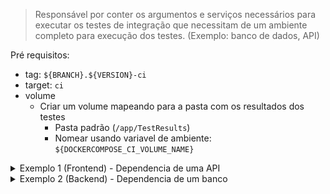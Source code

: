 > Responsável por conter os argumentos e serviços necessários para executar os testes de integração que necessitam de um ambiente completo para execução dos testes. (Exemplo: banco de dados, API)

Pré requisitos:
- tag: `${BRANCH}.${VERSION}-ci`
- target: `ci`
- volume
    - Criar um volume mapeando para a pasta com os resultados dos testes
        - Pasta padrão (`/app/TestResults`)
        - Nomear usando variavel de ambiente: `${DOCKERCOMPOSE_CI_VOLUME_NAME}`



<details>
  <summary>Exemplo 1 (Frontend) - Dependencia de uma API</summary>

```yml
version: '3.5'

services:
  sistema-tjmt-jus-br:
    image: ${DOCKER_REGISTRY}sistema.tjmt.jus.br:${BRANCH:-develop}.${VERSION:-local}-ci
    container_name: sistema-${BRANCH:-develop}-ci.tjmt.jus.br
    build:
      target: ci
    environment:
      RUN_TEST: ${RUN_TEST:-true}
      RUN_PROJECT: ${RUN_PROJECT:-false}
      RUN_SONARQUBE: ${RUN_SONARQUBE:-true}
      SONARQUBE_URL: ${SONARQUBE_URL:-http://172.17.0.1:9000}
      SONARQUBE_LOGIN: ${SONARQUBE_LOGIN}
      SONARQUBE_PROJECT: sistema.tjmt.jus.br
      SONARQUBE_PROJECT_VERSION: ${VERSION:-local}
    # depends_on:
    #   - sistema-api-tjmt-jus-br
    volumes:
      - test-result:/app/TestResults

  # sistema-api-tjmt-jus-br:
  #   image: suhailtaj/mock-api:${SISTEMA_API_VERSION:-latest}
  #   command: /usr/data/db.json
  #   volumes:
  #     -  ${PWD}/data/db.json:/usr/data/db.json
  #   ports:
  #     - 9090:9090
  #   container_name: sistema-api-${BRANCH:-develop}-ci.tjmt.jus.br

networks:
  default:
    name: ns-sistema-ci

volumes:
  test-result:
    name: ${DOCKERCOMPOSE_CI_VOLUME_NAME:-sistema-test-results}

```
</details>

<details>
  <summary>Exemplo 2 (Backend) - Dependencia de um banco</summary>

```yml
#docker-compose -f .\docker-compose.build.yml build
version: '3.5'

services:
  sistema-api-tjmt-jus-br:
    image: ${DOCKER_REGISTRY}sistema-api.tjmt.jus.br:${BRANCH:-develop}.${VERSION:-local}-ci
    container_name: sistema-api-${BRANCH:-develop}-ci.tjmt.jus.br
    build:
      target: ci
    entrypoint: ["/entrypoint/wait-for-it.sh", "sistema-mssql:1433", "--", "/entrypoint/entrypoint.sh"]      
    environment:
      RUN_TEST: ${RUN_TEST:-true}          
      SGDB_API: 'SQLSERVER'
      CONNECTION_STRING_API: 'Server=sistema-mssql,1433;Database=Banco;User Id=sa;Password=P@ssw0rd;'
      ASPNETCORE_ENVIRONMENT: 'Development'
      HOST_API: ${HOST_API:-http://localhost}
      RUN_TEST: ${RUN_TEST:-true}      
      RUN_SONARQUBE: ${RUN_SONARQUBE:-true}
      SONARQUBE_URL: ${SONARQUBE_URL:-http://172.17.0.1:9000}
      SONARQUBE_LOGIN: ${SONARQUBE_LOGIN}
      SONARQUBE_PROJECT: sistema.tjmt.jus.br
      SONARQUBE_PROJECT_VERSION: ${VERSION:-local}
    volumes:
      - test-result:/TestResults      

  sistema-mssql:
    image: nexusdocker.tjmt.jus.br/teste/sistema-mssql-server.tjmt.jus.br:20190827.1
    ports:
      - 1433:1433
    environment:
      ACCEPT_EULA: 'Y'
      SA_PASSWORD: P@ssw0rd
      DATABASE: Banco

networks:
  default:
    name: ns-sistema-api-ci

volumes:
  test-result:
    name: ${DOCKERCOMPOSE_CI_VOLUME_NAME:-sistema-api-test-results}
```
</details>